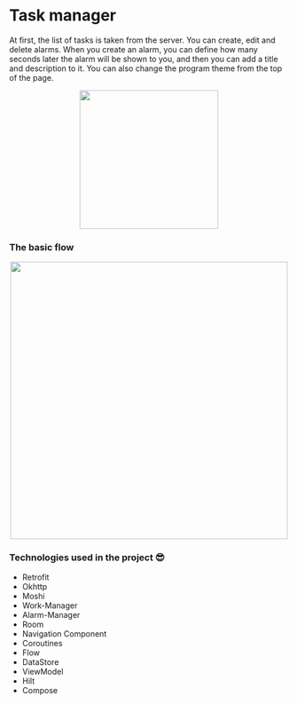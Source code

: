 # Task manager
At first, the list of tasks is taken from the server.
You can create, edit and delete alarms.
When you create an alarm, you can define how many seconds later the alarm will be shown to you, and then you can add a title and description to it.
You can also change the program theme from the top of the page.

<p align="center">
 <img src='https://github.com/javacl/task-manager/assets/45559398/03535c2c-d87f-46be-8200-551b4b475e71.gif' width='250'>
</p>

### The basic flow
<p align="center">
 <img src='https://user-images.githubusercontent.com/45559398/172233712-a350738b-453d-415d-a9e2-71838dad82d5.png' width='500'>
</p>

### Technologies used in the project 😎
   * Retrofit
   * Okhttp
   * Moshi
   * Work-Manager
   * Alarm-Manager
   * Room
   * Navigation Component
   * Coroutines
   * Flow
   * DataStore
   * ViewModel
   * Hilt
   * Compose
